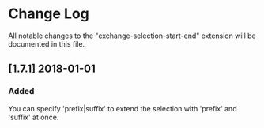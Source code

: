 # Change Log
All notable changes to the "exchange-selection-start-end" extension will be documented in this file.

## [1.7.1] 2018-01-01
### Added

You can specify 'prefix|suffix' to extend the selection with 'prefix' and 'suffix' at once.
